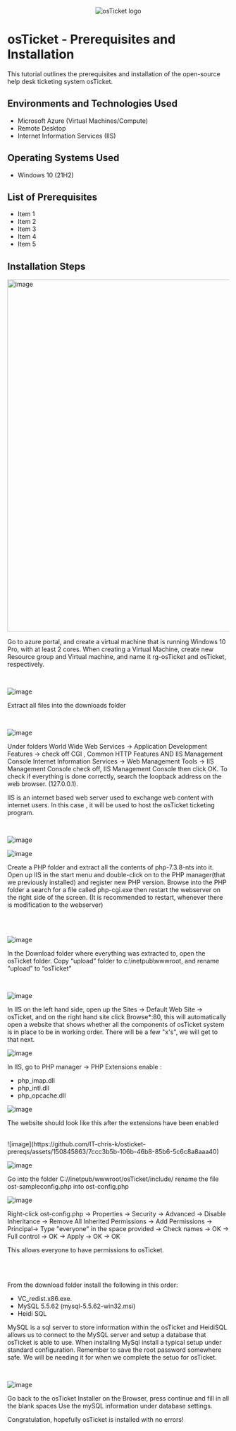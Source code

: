 <p align="center">
<img src="https://i.imgur.com/Clzj7Xs.png" alt="osTicket logo"/>
</p>

<h1>osTicket - Prerequisites and Installation</h1>
This tutorial outlines the prerequisites and installation of the open-source help desk ticketing system osTicket.<br />


<h2>Environments and Technologies Used</h2>

- Microsoft Azure (Virtual Machines/Compute)
- Remote Desktop
- Internet Information Services (IIS)

<h2>Operating Systems Used </h2>

- Windows 10</b> (21H2)

<h2>List of Prerequisites</h2>

- Item 1
- Item 2
- Item 3
- Item 4
- Item 5

<h2>Installation Steps</h2>

<p>
 <img width="798" alt="image" src="https://github.com/IT-chris-k/osticket-prereqs/assets/150845863/5c97bcbb-11bd-4724-b124-5ea2714e03c4">

<p>
  Go to azure portal, and create a virtual machine that is running Windows 10 Pro, with at least 2 cores.
  When creating a Virtual Machine, create new Resource group and Virtual machine, and name it rg-osTicket and osTicket, respectively.
</p>




<br />



![image](https://github.com/IT-chris-k/osticket-prereqs/assets/150845863/e8b8bb61-06f6-4d9d-b624-cc60a0712758)

Extract all files into the downloads folder


<br />



![image](https://github.com/IT-chris-k/osticket-prereqs/assets/150845863/083d7649-a570-42c0-aa04-1870554b1233)



<p>
Under folders World Wide Web Services -> Application Development Features ->
 check off CGI , Common HTTP Features
AND IIS Management Console
Internet Information Services -> Web Management Tools -> IIS Management Console
 check off, IIS Management Console
then click OK.
To check if everything is done correctly, search the loopback address on the web browser. (127.0.0.1).

IIS is an internet based web server used to exchange web content with internet users. In this case , it will be used to host the osTicket ticketing program.


</p>

<br />


![image](https://github.com/IT-chris-k/osticket-prereqs/assets/150845863/f15104b2-9195-4776-a90b-b323c8a3d78c)

![image](https://github.com/IT-chris-k/osticket-prereqs/assets/150845863/6de94f33-dbee-4717-8738-6bdcf00900a7)

<p> Create a PHP folder and extract all the contents of php-7.3.8-nts into it. Open up IIS in the start menu and double-click on to the PHP manager(that we previously installed) and register new PHP version.
Browse into the PHP folder a search for a file called php-cgi.exe then restart the webserver on the right side of the screen.
(It is recommended to restart, whenever there is modification to the webserver)


</p>

<br />

<br />


![image](https://github.com/IT-chris-k/osticket-prereqs/assets/150845863/b88fef8b-79c1-48cc-8b92-45fa5dc4603c)

In the Download folder where everything was extracted to, open the osTicket folder.
Copy “upload” folder to c:\inetpub\wwwroot, and rename “upload” to “osTicket”


<br />

![image](https://github.com/IT-chris-k/osticket-prereqs/assets/150845863/8cfded62-0952-4afa-a920-8db623742e0c)

<p>
 In IIS on the left hand side, open up the Sites -> Default Web Site -> osTicket,
 and on the right hand site click Browse*:80, this will automatically open a website that shows whether all the components of osTicket system is in place to be in working order.
 There will be a few "x's", we will get to that next.
 
</p>

![image](https://github.com/IT-chris-k/osticket-prereqs/assets/150845863/07d47663-5c50-4279-b172-8fc96e666dcb)

In IIS, go to PHP manager -> PHP Extensions
enable :
- php_imap.dll
- php_intl.dll
- php_opcache.dll


![image](https://github.com/IT-chris-k/osticket-prereqs/assets/150845863/80f992ab-a427-47f7-a567-b7c16c31f1f7)

The website should look like this after the extensions have been enabled


<br />
![image](https://github.com/IT-chris-k/osticket-prereqs/assets/150845863/7ccc3b5b-106b-46b8-85b6-5c6c8a8aaa40)

![image](https://github.com/IT-chris-k/osticket-prereqs/assets/150845863/b264288a-e4ee-457d-8b8e-125cb2b89ff4)


Go into the folder C://inetpub/wwwroot/osTicket/include/
rename the file ost-sampleconfig.php into ost-config.php

![image](https://github.com/IT-chris-k/osticket-prereqs/assets/150845863/43bdf511-f1ae-42d8-a190-f1bfdd5411ec)
 
Right-click ost-config.php -> Properties -> Security -> Advanced -> Disable Inheritance -> Remove All Inherited Permissions -> Add Permissions -> Principal-> Type "everyone" in the space provided -> Check names -> OK -> Full control -> OK -> Apply -> OK -> OK

This allows everyone to have permissions to osTicket.

<br />



<br />

From the download folder install the following in this order:
-  VC_redist.x86.exe.
-  MySQL 5.5.62 (mysql-5.5.62-win32.msi)
-  Heidi SQL

MySQL is a sql server to store information within the osTicket and HeidiSQL allows us to connect to the MySQL server and setup a database that osTicket is able to use.
When installing MySql install a typical setup under standard configuration. Remember to save the root password somewhere safe. We will be needing it for when we complete the setuo for osTicket.

<br />

![image](https://github.com/IT-chris-k/osticket-prereqs/assets/150845863/8b02aa5c-c528-4a31-8c7a-b3ee9ad2a3fd)


Go back to the osTicket Installer on the Browser, press continue and fill in all the blank spaces
Use the mySQL information under database settings.

Congratulation, hopefully osTicket is installed with no errors!


